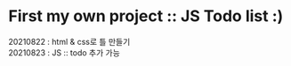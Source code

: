 # First my own project :: JS Todo list :)
   
20210822 : html & css로 틀 만들기   
20210823 : JS :: todo 추가 가능
